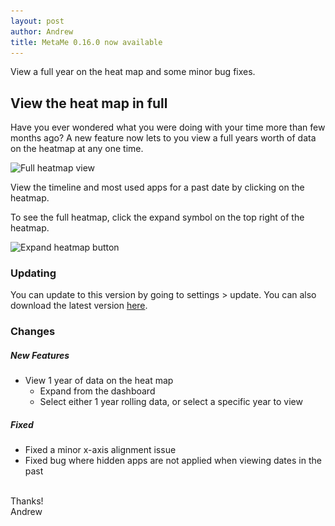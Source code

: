 ```yaml
---
layout: post
author: Andrew
title: MetaMe 0.16.0 now available
---
```


View a full year on the heat map and some minor bug fixes.

## View the heat map in full


Have you ever wondered what you were doing with your time more than few months ago? A new feature now lets to you view a full years worth of data on the heatmap at any one time.

<img class="w-100" srcset="
                /assets/full-heatmap-view-1x.png 1x,
                /assets/full-heatmap-view-2x.png 2x,
                /assets/full-heatmap-view-3x.png 3x,
                /assets/full-heatmap-view-4x.png 4x
              " src="/assets/full-heatmap-view-1x.png" alt="Full heatmap view"
              title="Full heatmap view" />

View the timeline and most used apps for a past date by clicking on the heatmap. 

To see the full heatmap, click the expand symbol on the top right of the heatmap.

<img class="my-3" style="width:300px" srcset="
                /assets/expand-heatmap-1x.png 1x,
                /assets/expand-heatmap-2x.png 2x
              " src="/assets/expand-heatmap-1x.png" alt="Expand heatmap button"
              title="Expand heatmap button" />

### Updating

You can update to this version by going to settings > update. You can also download the latest version [here](/download.html).

### Changes

##### New Features

- View 1 year of data on the heat map
  - Expand from the dashboard
  - Select either 1 year rolling data, or select a specific year to view

##### Fixed

- Fixed a minor x-axis alignment issue
- Fixed bug where hidden apps are not applied when viewing dates in the past

<br/>
Thanks!
<br/>
Andrew
